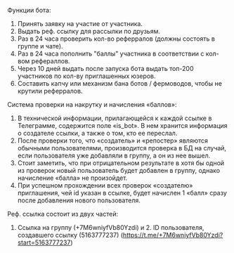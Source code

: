 Функции бота:
1.	Принять заявку на участие от участника.
2.	Выдать реф. ссылку для рассылки по друзьям.
3.	Раз в 24 часа проверить кол-во реферралов (должны состоять в группе и чате).
4.	Раз в 24 часа пополнить "баллы" участника в соответствии с кол-вом рефераллов.
5.	Через 10 дней выдать после запуска бота выдать топ-200 участников по кол-ву приглашенных юзеров.
6.	Составить капчу или механизм бана ботов / фермоводов, чтобы не крутили реферралов.

Система проверки на накрутку и начисления «баллов»:
1.	В технической информации, прилагающейся к каждой ссылке в Телеграмме, содержится поле «is_bot». В нем хранится информация о создателе ссылки, а также о том, кто ее переслал.
2.	После проверки того,  что «создатель» и «репостер»  являются обычными пользователями, производится проверка в БД на случай, если пользователя уже добавляли в группу, а он из нее вышел.
3.	Стоит заметить, что при отрицательном результате в хотя бы одной из проверок новый пользователь будет добавлен в группу, однако начисление «балла» не произойдет.
4.	При успешном прохождении всех проверок «создателю» приглашения, чей id указан в ссылке, будет начислен 1 «балл» сразу после добавления нового пользователя.

Реф. ссылка состоит из двух частей:
1. Ссылка на группу (+7M6wniyfVb80Yzdi) и 2. ID пользователя, создавшего ссылку (5163777237)
(https://t.me/+7M6wniyfVb80Yzdi?start=5163777237)
